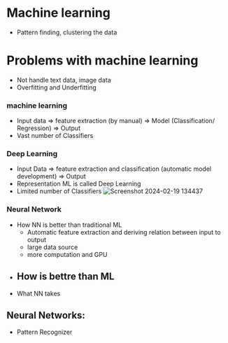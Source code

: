 # Machine learning
- Pattern finding, clustering the data
# Problems with machine learning
- Not handle text data, image data
- Overfitting and Underfitting


### machine learning
- Input data => feature extraction (by manual) => Model (Classification/ Regression) => Output
- Vast number of Classifiers

### Deep Learning
- Input Data => feature extraction and classification (automatic model development) => Output
- Representation ML is called Deep Learning
- Limited number of Classifiers
![Screenshot 2024-02-19 134437](https://github.com/Selvam-DG/Deep_Learning_and_NLP/assets/98681717/3218bf65-fd9c-4a75-adf0-02ba91509a48)


### Neural Network
- How NN is better than traditional ML
  - Automatic feature extraction and deriving relation between input to output
  - large data source
  - more computation and GPU
- How is bettre than ML
  - 
- What NN takes 

## Neural Networks:
- Pattern Recognizer
